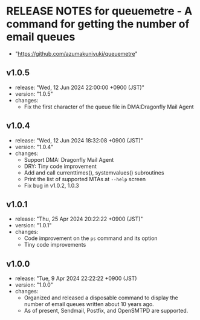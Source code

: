 RELEASE NOTES for queuemetre - A command for getting the number of email queues
===================================================================================================
- "https://github.com/azumakuniyuki/queuemetre"

v1.0.5
---------------------------------------------------------------------------------------------------
- release: "Wed, 12 Jun 2024 22:00:00 +0900 (JST)"
- version: "1.0.5"
- changes:
  - Fix the first character of the queue file in DMA:Dragonfly Mail Agent

v1.0.4
---------------------------------------------------------------------------------------------------
- release: "Wed, 12 Jun 2024 18:32:08 +0900 (JST)"
- version: "1.0.4"
- changes:
  - Support DMA: Dragonfly Mail Agent
  - DRY: Tiny code improvement
  - Add and call currenttimes(), systemvalues() subroutines
  - Print the list of supported MTAs at `--help` screen
  - Fix bug in v1.0.2, 1.0.3

v1.0.1
---------------------------------------------------------------------------------------------------
- release: "Thu, 25 Apr 2024 20:22:22 +0900 (JST)"
- version: "1.0.1"
- changes:
  - Code improvement on the `ps` command and its option
  - Tiny code improvements

v1.0.0
---------------------------------------------------------------------------------------------------
- release: "Tue,  9 Apr 2024 22:22:22 +0900 (JST)
- version: "1.0.0"
- changes:
  - Organized and released a disposable command to display the number of email queues written about
    10 years ago.
  - As of present, Sendmail, Postfix, and OpenSMTPD are supported.

